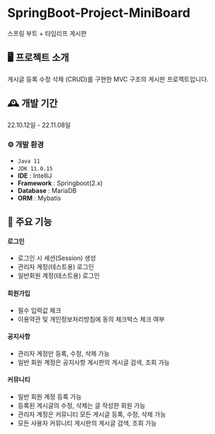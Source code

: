 # SpringBoot-Project-MiniBoard
스프링 부트 + 타임리프 게시판

## 🖥️ 프로젝트 소개
게시글 등록 수정 삭제 (CRUD)를 구현한 MVC 구조의 게시판 프로젝트입니다.

## 🕰️ 개발 기간
22.10.12일 - 22.11.08일

### ⚙️ 개발 환경
- `Java 11`
- `JDK 11.0.15`
- **IDE** : IntelliJ
- **Framework** : Springboot(2.x)
- **Database** : MariaDB
- **ORM** : Mybatis

## 📌 주요 기능
#### 로그인
- 로그인 시 세션(Session) 생성
- 관리자 계정(테스트용) 로그인
- 일반회원 계정(테스트용) 로그인
#### 회원가입
- 필수 입력값 체크
- 이용약관 및 개인정보처리방침에 동의 체크박스 체크 여부
#### 공지사항
- 관리자 계정만 등록, 수정, 삭제 가능
- 일반 회원 계정은 공지사항 게시판의 게시글 검색, 조회 가능
#### 커뮤니티
- 일반 회원 계정 등록 가능
- 등록된 게시글의 수정, 삭제는 글 작성한 회원 가능
- 관리자 계정은 커뮤니티 모든 게시글 등록, 수정, 삭제 가능
- 모든 사용자 커뮤니티 게시판의 게시글 검색, 조회 가능
